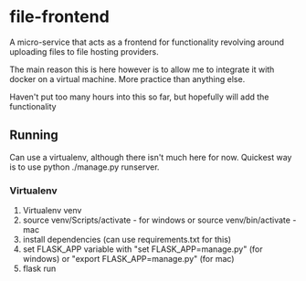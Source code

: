 # file-frontend

A micro-service that acts as a frontend for functionality revolving around uploading files to file hosting
providers.

The main reason this is here however is to allow me to integrate it with docker on a virtual machine. More practice
than anything else.

Haven't put too many hours into this so far, but hopefully will add the functionality

## Running

Can use a virtualenv, although there isn't much here for now. Quickest way is to use python ./manage.py runserver.

### Virtualenv

1) Virtualenv venv
2) source venv/Scripts/activate - for windows
or source venv/bin/activate - mac
3) install dependencies (can use requirements.txt for this)
4) set FLASK_APP variable with
    "set FLASK_APP=manage.py" (for windows)
    or "export FLASK_APP=manage.py" (for mac)
5) flask run